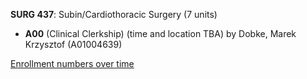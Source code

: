 **SURG 437**: Subin/Cardiothoracic Surgery (7 units)

- **A00** (Clinical Clerkship) (time and location TBA) by Dobke, Marek Krzysztof (A01004639)

[Enrollment numbers over time](./SURG437.tsv)
